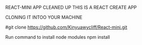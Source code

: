 REACT-MINI APP CLEANED UP 
THIS IS A REACT CREATE APP

CLONING IT INTOO YOUR MACHINE

#git clone https://github.com/Kinyuawycliff/React-mini.git

Run command to install node modules
npm install
